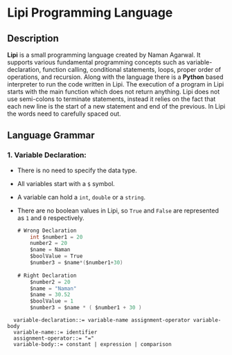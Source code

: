 # Lipi Programming Language

## Description
**Lipi** is a small programming language created by Naman Agarwal. It supports various fundamental programming concepts such as variable-declaration, function calling, conditional statements, loops, proper order of operations, and recursion. Along with the language there is a **Python** based interpreter to run the code written in Lipi. The execution of a program in Lipi starts with the main function which does not return anything. Lipi does not use semi-colons to terminate statements, instead it relies on the fact that each new line is the start of a new statement and end of the previous. In Lipi the words need to carefully spaced out.

## Language Grammar
### 1. Variable Declaration:
* There is no need to specify the data type.
* All variables start with a ```$``` symbol. 
* A variable can hold a ```int```, ```double``` or a ```string```.
* There are no boolean values in Lipi, so ```True``` and ```False``` are represented as ```1``` and ```0``` respectively.

  ```java
  # Wrong Declaration
      int $number1 = 20
      number2 = 20
      $name = Naman
      $boolValue = True
      $number3 = $name*($number1+30)
      
  # Right Declaration
      $number2 = 20
      $name = "Naman"
      $name = 30.52
      $boolValue = 1
      $number3 = $name * ( $number1 + 30 )
  ```
```
  variable-declaration::= variable-name assignment-operator variable-body
  variable-name::= identifier
  assignment-operator::= "="
  variable-body::= constant | expression | comparison
```
